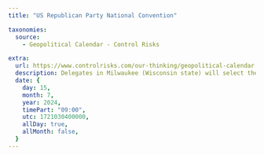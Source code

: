 ```yaml
---
title: "US Republican Party National Convention"

taxonomies:
  source:
    - Geopolitical Calendar - Control Risks

extra:
  url: https://www.controlrisks.com/our-thinking/geopolitical-calendar
  description: Delegates in Milwaukee (Wisconsin state) will select the party’s nominees for president and vice-president in the 2024 US presidential election. Location- US.
  date: {
    day: 15,
    month: 7,
    year: 2024,
    timePart: "09:00",
    utc: 1721030400000,
    allDay: true,
    allMonth: false,
  }
---
```

